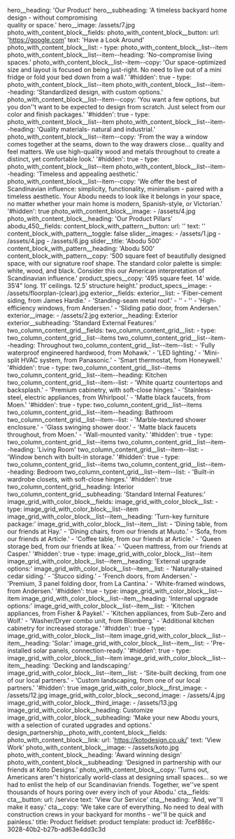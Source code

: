 hero__heading: 'Our Product'
hero__subheading: 'A timeless backyard home <br> design - without compromising <br>quality or space.'
hero__image: /assets/7.jpg
photo_with_content_block__fields:
  photo_with_content_block__button:
    url: 'https://google.com'
    text: 'Have a Look Around'
  photo_with_content_block__list:
    -
      type: photo_with_content_block__list--item
      photo_with_content_block__list--item--heading: 'No-compromise living spaces.'
      photo_with_content_block__list--item--copy: 'Our space-optimized size and layout is focused on being just-right. No need to live out of a mini fridge or fold your bed down from a wall.'
      '#hidden': true
    -
      type: photo_with_content_block__list--item
      photo_with_content_block__list--item--heading: 'Standardized design, with custom options.'
      photo_with_content_block__list--item--copy: 'You want a few options, but you don''t want to be expected to design from scratch. Just select from our color and finish packages.'
      '#hidden': true
    -
      type: photo_with_content_block__list--item
      photo_with_content_block__list--item--heading: 'Quality materials- natural and industrial.'
      photo_with_content_block__list--item--copy: 'From the way a window comes together at the seams, down to the way drawers close… quality and feel matters. We use high-quality wood and metals throughout to create a distinct, yet comfortable look.'
      '#hidden': true
    -
      type: photo_with_content_block__list--item
      photo_with_content_block__list--item--heading: 'Timeless and appealing aesthetic.'
      photo_with_content_block__list--item--copy: 'We offer the best of Scandinavian influence: simplicity, functionality, minimalism - paired with a timeless aesthetic. Your Abodu needs to look like it belongs in your space, no matter whether your main home is modern, Spanish-style, or Victorian.'
      '#hidden': true
  photo_with_content_block__image:
    - /assets/4.jpg
  photo_with_content_block__heading: 'Our Product Pillars'
abodu_450__fields:
  content_block_with_pattern__button:
    url: ''
    text: ''
  content_block_with_pattern__toggle: false
  slider__images:
    - /assets/1.jpg
    - /assets/4.jpg
    - /assets/6.jpg
  slider__title: 'Abodu 500'
  content_block_with_pattern__heading: 'Abodu 500'
  content_block_with_pattern__copy: '500 square feet of beautifully designed space, with our signature roof shape. The standard color palette is simple: white, wood, and black. Consider this our American interpretation of Scandinavian influence.'
  product_specs__copy: '495 square feet. 14’ wide. 35’4” long. 11’ ceilings. 12.5’ structure height.'
  product_specs__image:
    - /assets/floorplan-(clear).jpg
exterior__fields:
  exterior__list:
    - 'Fiber-cement siding, from James Hardie.'
    - 'Standing-seam metal roof.'
    - ''
    - ''
    - 'High-efficiency windows, from Andersen.'
    - 'Sliding patio door, from Andersen.'
  exterior__image:
    - /assets/2.jpg
  exterior__heading: Exterior
  exterior__subheading: 'Standard External Features:'
two_column_content_grid__fields:
  two_column_content_grid__list:
    -
      type: two_column_content_grid__list--items
      two_column_content_grid__list--item--heading: Throughout
      two_column_content_grid__list--item--list:
        - 'Fully waterproof engineered hardwood, from Mohawk.'
        - 'LED lighting.'
        - 'Mini-split HVAC system, from Panasonic.'
        - 'Smart thermostat, from Honeywell.'
      '#hidden': true
    -
      type: two_column_content_grid__list--items
      two_column_content_grid__list--item--heading: Kitchen
      two_column_content_grid__list--item--list:
        - 'White quartz countertops and backsplash.'
        - 'Premium cabinetry, with soft-close hinges.'
        - 'Stainless-steel, electric appliances, from Whirlpool.'
        - 'Matte black faucets, from Moen.'
      '#hidden': true
    -
      type: two_column_content_grid__list--items
      two_column_content_grid__list--item--heading: Bathroom
      two_column_content_grid__list--item--list:
        - 'Marble-textured shower enclosure.'
        - 'Glass swinging shower door.'
        - 'Matte black faucets throughout, from Moen.'
        - 'Wall-mounted vanity.'
      '#hidden': true
    -
      type: two_column_content_grid__list--items
      two_column_content_grid__list--item--heading: 'Living Room'
      two_column_content_grid__list--item--list:
        - 'Window bench with built-in storage.'
      '#hidden': true
    -
      type: two_column_content_grid__list--items
      two_column_content_grid__list--item--heading: Bedroom
      two_column_content_grid__list--item--list:
        - 'Built-in wardrobe closets, with soft-close hinges.'
      '#hidden': true
  two_column_content_grid__heading: Interior
  two_column_content_grid__subheading: 'Standard Internal Features:'
image_grid_with_color_block__fields:
  image_grid_with_color_block__list:
    -
      type: image_grid_with_color_block__list--item
      image_grid_with_color_block__list--item__heading: 'Turn-key furniture package:'
      image_grid_with_color_block__list--item__list:
        - 'Dining table, from our friends at Hay.'
        - 'Dining chairs, from our friends at Muuto.'
        - 'Sofa, from our friends at Article.'
        - 'Coffee table, from our friends at Article.'
        - 'Queen storage bed, from our friends at Ikea.'
        - 'Queen mattress, from our friends at Casper.'
      '#hidden': true
    -
      type: image_grid_with_color_block__list--item
      image_grid_with_color_block__list--item__heading: 'External upgrade options:'
      image_grid_with_color_block__list--item__list:
        - 'Naturally-stained cedar siding.'
        - 'Stucco siding.'
        - 'French doors, from Andersen.'
        - 'Premium, 3 panel folding door, from La Cantina.'
        - 'White-framed windows, from Andersen.'
      '#hidden': true
    -
      type: image_grid_with_color_block__list--item
      image_grid_with_color_block__list--item__heading: 'Internal upgrade options:'
      image_grid_with_color_block__list--item__list:
        - 'Kitchen appliances, from Fisher & Paykel.'
        - 'Kitchen appliances, from Sub-Zero and Wolf.'
        - 'Washer/Dryer combo unit, from Blomberg.'
        - 'Additional kitchen cabinetry for increased storage.'
      '#hidden': true
    -
      type: image_grid_with_color_block__list--item
      image_grid_with_color_block__list--item__heading: 'Solar:'
      image_grid_with_color_block__list--item__list:
        - 'Pre-installed solar panels, connection-ready.'
      '#hidden': true
    -
      type: image_grid_with_color_block__list--item
      image_grid_with_color_block__list--item__heading: 'Decking and landscaping:'
      image_grid_with_color_block__list--item__list:
        - 'Site-built decking, from one of our local partners.'
        - 'Custom landscaping, from one of our local partners.'
      '#hidden': true
  image_grid_with_color_block__first_image:
    - /assets/12.jpg
  image_grid_with_color_block__second_image:
    - /assets/4.jpg
  image_grid_with_color_block__third_image:
    - /assets/13.jpg
  image_grid_with_color_block__heading: Customize
  image_grid_with_color_block__subheading: 'Make your new Abodu yours, with a selection of curated upgrades and options.'
design_partnership__photo_with_content_block__fields:
  photo_with_content_block__link:
    url: 'https://kotodesign.co.uk/'
    text: 'View Work'
  photo_with_content_block__image:
    - /assets/koto.jpg
  photo_with_content_block__heading: 'Award winning design'
  photo_with_content_block__subheading: 'Designed in partnership with our friends at Koto Designs.'
  photo_with_content_block__copy: 'Turns out, Americans aren''t historically world-class at designing small spaces… so we had to enlist the help of our Scandinavian friends. Together, we''ve spent thousands of hours poring over every inch of your Abodu.'
cta__fields:
  cta__button:
    url: /service
    text: 'View Our Service'
  cta__heading: 'And, we''ll make it easy.'
  cta__copy: 'We take care of everything. No need to deal with construction crews in your backyard for months - we''ll be quick and painless.'
title: Product
fieldset: product
template: product
id: 7cef886c-3028-40b2-b27b-ad63e4dd3c3d
